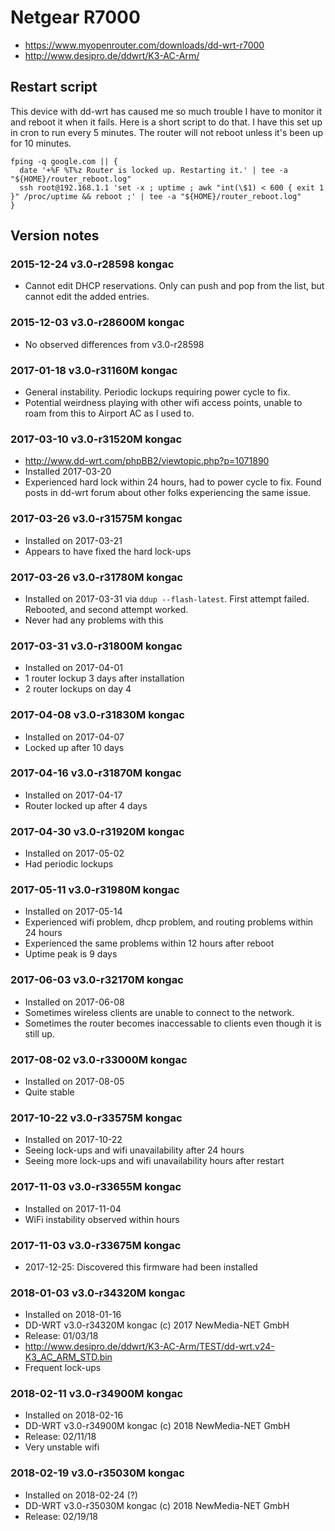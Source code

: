 # Netgear R7000

- <https://www.myopenrouter.com/downloads/dd-wrt-r7000>
- <http://www.desipro.de/ddwrt/K3-AC-Arm/>

## Restart script

This device with dd-wrt has caused me so much trouble I have to monitor it and reboot it when it fails. Here is a short script to do that. I have this set up in cron to run every 5 minutes. The router will not reboot unless it's been up for 10 minutes.

```
fping -q google.com || {
  date '+%F %T%z Router is locked up. Restarting it.' | tee -a "${HOME}/router_reboot.log"
  ssh root@192.168.1.1 'set -x ; uptime ; awk "int(\$1) < 600 { exit 1 }" /proc/uptime && reboot ;' | tee -a "${HOME}/router_reboot.log"
}
```

## Version notes

### 2015-12-24 v3.0-r28598 kongac

- Cannot edit DHCP reservations. Only can push and pop from the list, but cannot edit the added entries.

### 2015-12-03 v3.0-r28600M kongac

- No observed differences from v3.0-r28598

### 2017-01-18 v3.0-r31160M kongac

- General instability. Periodic lockups requiring power cycle to fix.
- Potential weirdness playing with other wifi access points, unable to roam from this to Airport AC as I used to.

### 2017-03-10 v3.0-r31520M kongac

- <http://www.dd-wrt.com/phpBB2/viewtopic.php?p=1071890>
- Installed 2017-03-20
- Experienced hard lock within 24 hours, had to power cycle to fix. Found posts in dd-wrt forum about other folks experiencing the same issue.

### 2017-03-26 v3.0-r31575M kongac

- Installed on 2017-03-21
- Appears to have fixed the hard lock-ups

### 2017-03-26 v3.0-r31780M kongac

- Installed on 2017-03-31 via `ddup --flash-latest`. First attempt failed. Rebooted, and second attempt worked.
- Never had any problems with this

### 2017-03-31 v3.0-r31800M kongac

- Installed on 2017-04-01
- 1 router lockup 3 days after installation
- 2 router lockups on day 4

### 2017-04-08 v3.0-r31830M kongac

- Installed on 2017-04-07
- Locked up after 10 days

### 2017-04-16 v3.0-r31870M kongac

- Installed on 2017-04-17
- Router locked up after 4 days

### 2017-04-30 v3.0-r31920M kongac

- Installed on 2017-05-02
- Had periodic lockups

### 2017-05-11 v3.0-r31980M kongac

- Installed on 2017-05-14
- Experienced wifi problem, dhcp problem, and routing problems within 24 hours
- Experienced the same problems within 12 hours after reboot
- Uptime peak is 9 days

### 2017-06-03 v3.0-r32170M kongac

- Installed on 2017-06-08
- Sometimes wireless clients are unable to connect to the network.
- Sometimes the router becomes inaccessable to clients even though it is still up.

### 2017-08-02 v3.0-r33000M kongac

- Installed on 2017-08-05
- Quite stable

### 2017-10-22 v3.0-r33575M kongac

- Installed on 2017-10-22
- Seeing lock-ups and wifi unavailability after 24 hours
- Seeing more lock-ups and wifi unavailability hours after restart

### 2017-11-03 v3.0-r33655M kongac

- Installed on 2017-11-04
- WiFi instability observed within hours

### 2017-11-03 v3.0-r33675M kongac

- 2017-12-25: Discovered this firmware had been installed

### 2018-01-03 v3.0-r34320M kongac

- Installed on 2018-01-16
- DD-WRT v3.0-r34320M kongac (c) 2017 NewMedia-NET GmbH
- Release: 01/03/18
- http://www.desipro.de/ddwrt/K3-AC-Arm/TEST/dd-wrt.v24-K3_AC_ARM_STD.bin
- Frequent lock-ups

### 2018-02-11 v3.0-r34900M kongac

- Installed on 2018-02-16
- DD-WRT v3.0-r34900M kongac (c) 2018 NewMedia-NET GmbH
- Release: 02/11/18
- Very unstable wifi

### 2018-02-19 v3.0-r35030M kongac

- Installed on 2018-02-24 (?)
- DD-WRT v3.0-r35030M kongac (c) 2018 NewMedia-NET GmbH
- Release: 02/19/18
